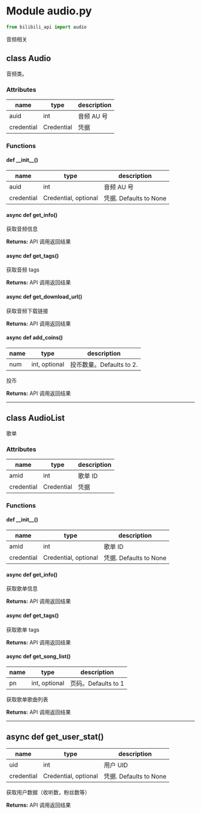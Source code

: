 # Module audio.py

```python
from bilibili_api import audio
```

音频相关

## class Audio

音频类。

### Attributes

| name       | type       | description |
| ---------- | ---------- | ----------- |
| auid       | int        | 音频 AU 号  |
| credential | Credential | 凭据        |

### Functions

#### def \_\_init\_\_()

| name       | type                 | description            |
| ---------- | -------------------- | ---------------------- |
| auid       | int                  | 音频 AU 号             |
| credential | Credential, optional | 凭据. Defaults to None |

#### async def get_info()

获取音频信息

**Returns:** API 调用返回结果

#### async def get_tags()

获取音频 tags

**Returns:** API 调用返回结果

#### async def get_download_url()

获取音频下载链接

**Returns:** API 调用返回结果

#### async def add_coins()

| name | type          | description              |
| ---- | ------------- | ------------------------ |
| num  | int, optional | 投币数量。Defaults to 2. |

投币

**Returns:** API 调用返回结果

---

## class AudioList

歌单

### Attributes

| name       | type       | description |
| ---------- | ---------- | ----------- |
| amid       | int        | 歌单 ID     |
| credential | Credential | 凭据        |

### Functions

#### def \_\_init\_\_()

| name       | type                 | description            |
| ---------- | -------------------- | ---------------------- |
| amid       | int                  | 歌单 ID                |
| credential | Credential, optional | 凭据. Defaults to None |

#### async def get_info()

获取歌单信息

**Returns:** API 调用返回结果

#### async def get_tags()

获取歌单 tags

**Returns:** API 调用返回结果

#### async def get_song_list()

| name | type          | description         |
| ---- | ------------- | ------------------- |
| pn   | int, optional | 页码。Defaults to 1 |

获取歌单歌曲列表

**Returns:** API 调用返回结果

---

## async def get_user_stat()

| name       | type                 | description            |
| ---------- | -------------------- | ---------------------- |
| uid        | int                  | 用户 UID               |
| credential | Credential, optional | 凭据. Defaults to None |

获取用户数据（收听数，粉丝数等）

**Returns:** API 调用返回结果